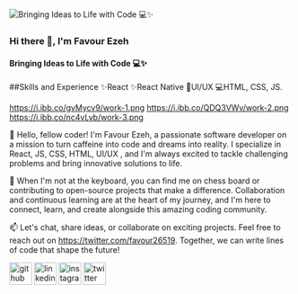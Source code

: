 ![Bringing Ideas to Life with Code 💻✨](https://pbs.twimg.com/media/F98DnJBbkAAKWdI?format=jpg&name=900x900)
### Hi there 👋, I'm Favour Ezeh
#### Bringing Ideas to Life with Code 💻✨

##Skills and Experience
✨React
✨React Native
📲UI/UX
💻HTML, CSS, JS.

https://i.ibb.co/gvMycv9/work-1.png
https://i.ibb.co/QDQ3VWv/work-2.png
https://i.ibb.co/nc4vLyb/work-3.png

 


👋 Hello, fellow coder! I'm Favour Ezeh, a passionate software developer on a mission to turn caffeine into code and dreams into reality. I specialize in React, JS, CSS, HTML, UI/UX , and I'm always excited to tackle challenging problems and bring innovative solutions to life.

🚀 When I'm not at the keyboard, you can find me on chess board or contributing to open-source projects that make a difference. Collaboration and continuous learning are at the heart of my journey, and I'm here to connect, learn, and create alongside this amazing coding community.

📫 Let's chat, share ideas, or collaborate on exciting projects. Feel free to reach out on https://twitter.com/favour26519. Together, we can write lines of code that shape the future!

[<img src='https://cdn.jsdelivr.net/npm/simple-icons@3.0.1/icons/github.svg' alt='github' height='40'>](https://github.com/https://github.com/Favour-565)  [<img src='https://cdn.jsdelivr.net/npm/simple-icons@3.0.1/icons/linkedin.svg' alt='linkedin' height='40'>](https://www.linkedin.com/in/https://www.linkedin.com/in/ezeh-favour-chimuanya/)  [<img src='https://cdn.jsdelivr.net/npm/simple-icons@3.0.1/icons/instagram.svg' alt='instagram' height='40'>](https://www.instagram.com/https://www.instagram.com/marvin.eze.3//)  [<img src='https://cdn.jsdelivr.net/npm/simple-icons@3.0.1/icons/twitter.svg' alt='twitter' height='40'>](https://twitter.com/https://twitter.com/favour26519)  


